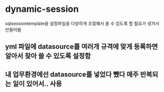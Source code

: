 # dynamic-session
sqlsessiontemplate을 설정파일을 다양하게 조절해서 쓸 수 있도록 할 필요가 생겨서 만들어봄

## yml 파일에 datasource를 여러개 규격에 맞게 등록하면 알아서 찾아 쓸 수 있도록 설정함
## 내 업무환경에선 datasource를 넣었다 뺐다 매주 반복되는 일이 있어서.. 사용
